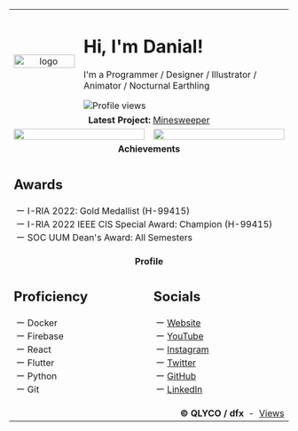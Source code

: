 <table>
    <tr>
        <td width="25%" colspan="2">
            <div align="center">
                <img width="100%" alt="logo" src="https://dfx81.github.io/res/logo.png">
            </div>
        </td>
        <td width="75%" colspan="4">
            <h1>Hi, I'm Danial!</h1>
            <p>I'm a Programmer / Designer / Illustrator / Animator / Nocturnal Earthling</p>
            <img src="https://komarev.com/ghpvc/?username=dfx81&label=Views" alt="Profile views">
        </td>
    </tr>
    <tr>
        <td colspan="6">
            <div align="center">
                <b>Latest Project: </b>
                <a href="https://github.com/qlyco/minesweeper">Minesweeper</a>
            </div>
        </td>
    </tr>
    <tr>
        <td width="50%" colspan="3"><img width="100%" src="https://dfx81.github.io/res/lookout.png" /></td>
        <td width="50%" colspan="3">
            <img width="100%" src="https://dfx81.github.io/res/sleep.png" />
            <!--img width="100%" src="https://github-readme-stats.vercel.app/api?username=dfx81&count_private=true&show_icons=true&include_all_commits=true" />
            <img width="100%" src="https://github-readme-stats.vercel.app/api/top-langs/?username=dfx81&layout=compact&langs_count=10"-->
        </td>
    </tr>
    <tr>
        <td colspan="6">
            <div align="center">
                <b>Achievements</b>
            </div>
        </td>
    </tr>
    <tr>
        <td colspan="6">
            <div>
                <h2>Awards</h2>
                <p>
                    &nbsp;ー I-RIA 2022: Gold Medallist (H-99415)<br>&nbsp;ー I-RIA 2022 IEEE CIS Special Award: Champion (H-99415)<br>&nbsp;ー SOC UUM Dean's Award: All Semesters
                </p>
            </div>
        </td>
    </tr>
    <tr>
        <td colspan="6">
            <div align="center">
                <b>Profile</b>
            </div>
        </td>
    </tr>
    <tr>
        <td width="50%" colspan="3">
            <h2>Proficiency</h2>
            <p>
                &nbsp;ー Docker<br>&nbsp;ー Firebase<br>&nbsp;ー React<br>&nbsp;ー Flutter<br>&nbsp;ー Python<br>&nbsp;ー Git
            </p>
        </td>
        <td width="50%" colspan="3">
            <h2>Socials</h2>
            <p>
                &nbsp;ー <a href="https://dfx-81.web.app">Website</a><br>&nbsp;ー <a href="https://www.youtube.com/@dfx81">YouTube</a><br>&nbsp;ー <a href="https://instagram.com/dfx_81">Instagram</a><br>&nbsp;ー <a href="https://twitter.com/dfx_81">Twitter</a><br>&nbsp;ー <a href="https://github.com/dfx81">GitHub</a><br>&nbsp;ー <a href="https://www.linkedin.com/in/danial-fitri/">LinkedIn</a>
            </p>
        </td>
    </tr>
    <tr>
        <td colspan="6">
            <div align="right">
                <b>&copy; QLYCO / dfx</b>
                <!--span>&nbsp;-&nbsp;</span>
                <span><a href="https://github.com/anuraghazra/github-readme-stats">Stats</a></span-->
                <span>&nbsp;-&nbsp;</span>
                <span><a href="https://github.com/antonkomarev/github-profile-views-counter">Views</a></span>
            </div>
        </td>
    </tr>
</table>
